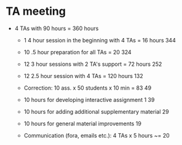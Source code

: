 # TA meeting

* 4 TAs with 90 hours = 360 hours
  * 1 4 hour session in the beginning with 4 TAs = 16 hours   344
  * 10 .5 hour preparation for all TAs = 20                   324
  * 12 3 hour sessions with 2 TA's support = 72 hours         252
  * 12 2.5 hour session with 4 TAs = 120 hours                132
  * Correction: 10 ass. x 50 students x 10 min = 83           49
  
  * 10 hours for developing interactive assignment 1          39
  * 10 hours for adding additional supplementary material     29
  * 10 hours for general material improvements                19

  * Communication (fora, emails etc.): 4 TAs x 5 hours ~= 20